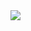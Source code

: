 <hi align="center">
    <img src="https://readme-typing-svg.demolab.com/?lines=Hi+I'm+Shaik+Abdul+Malik;This+is+my+github;"/>
</h1>

<h3>
